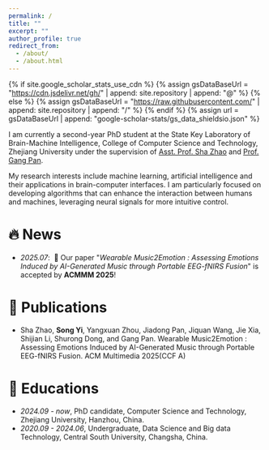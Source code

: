 ```yaml
---
permalink: /
title: ""
excerpt: ""
author_profile: true
redirect_from: 
  - /about/
  - /about.html
---
```


{% if site.google_scholar_stats_use_cdn %}
{% assign gsDataBaseUrl = "https://cdn.jsdelivr.net/gh/" | append: site.repository | append: "@" %}
{% else %}
{% assign gsDataBaseUrl = "https://raw.githubusercontent.com/" | append: site.repository | append: "/" %}
{% endif %}
{% assign url = gsDataBaseUrl | append: "google-scholar-stats/gs_data_shieldsio.json" %}

<span class='anchor' id='about-me'></span>

I am currently a second-year PhD student at the State Key Laboratory of Brain-Machine Intelligence, College of Computer Science and Technology, Zhejiang University under the supervision of [Asst. Prof. Sha Zhao](www.shazhao.net) and [Prof. Gang Pan](https://person.zju.edu.cn/gpan).

My research interests include machine learning, artificial intelligence and their applications in brain-computer interfaces. I am particularly focused on developing algorithms that can enhance the interaction between humans and machines, leveraging neural signals for more intuitive control.


# 🔥 News
- *2025.07*: &nbsp;🎉 Our paper "_Wearable Music2Emotion : Assessing Emotions Induced by AI-Generated Music through
  Portable EEG-fNIRS Fusion_" is accepted by **ACMMM 2025**!


# 📝 Publications 
 - Sha Zhao, **Song Yi**, Yangxuan Zhou, Jiadong Pan, Jiquan Wang, Jie Xia, Shijian Li, Shurong Dong, and Gang Pan. Wearable Music2Emotion : Assessing Emotions Induced by AI-Generated Music through Portable EEG-fNIRS Fusion. ACM Multimedia 2025(CCF A) 


# 📖 Educations
- *2024.09 - now*, PhD candidate, Computer Science and Technology, Zhejiang University, Hanzhou, China.
- *2020.09 - 2024.06*, Undergraduate, Data Science and Big data Technology, Central South University, Changsha, China.
